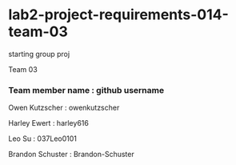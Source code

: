 # lab2-project-requirements-014-team-03
starting group proj

Team 03

### Team member name : github username

Owen Kutzscher : owenkutzscher

Harley Ewert : harley616

Leo Su : 037Leo0101

Brandon Schuster : Brandon-Schuster
